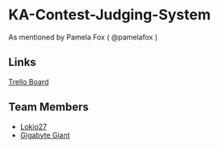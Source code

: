 # KA-Contest-Judging-System
As mentioned by Pamela Fox ( @pamelafox )


## Links
[Trello Board](https://trello.com/b/IAYgtwLH/ka-contest-judging-system)

## Team Members
 * [Lokio27](https://github.com/MikaalSky)
 * [Gigabyte Giant](https://github.com/Gigabyte-Giant)
